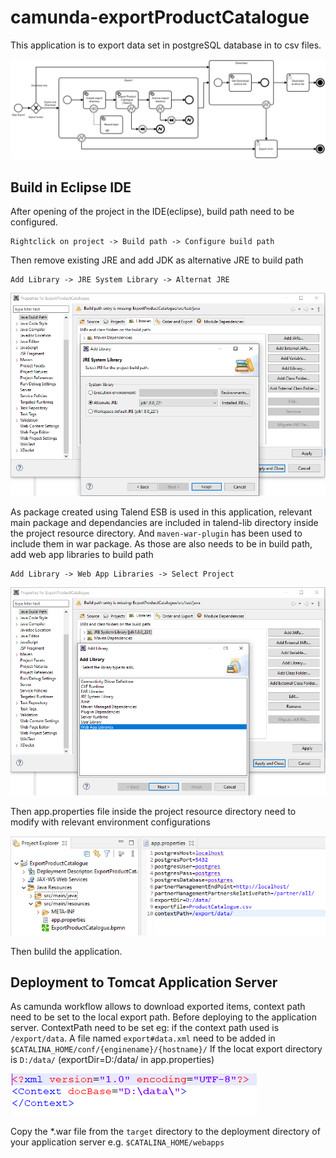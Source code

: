 # camunda-exportProductCatalogue
This application is to export data set in postgreSQL database in to csv files. 

![alttext](https://github.com/myCamundaProjects/Camunda-exportProductCatalogue/blob/main/images/BPMN-ExportProductCatalogue.png?raw=true)

## Build in Eclipse IDE

After opening of the project in the IDE(eclipse), build path need to be configured.
```
Rightclick on project -> Build path -> Configure build path
```

Then remove existing JRE and add JDK as alternative JRE to build path
```
Add Library -> JRE System Library -> Alternat JRE
```

![alttext](https://github.com/myCamundaProjects/Camunda-exportProductCatalogue/blob/main/images/AddJREsystemLib.PNG?raw=true)

As package created using Talend ESB is used in this application, relevant main package and dependancies are included in talend-lib directory inside the project resource directory.
And `maven-war-plugin` has been used to include them in war package.
As those are also needs to be in build path, add web app libraries to build path
```
Add Library -> Web App Libraries -> Select Project
```
![alttext](https://github.com/myCamundaProjects/Camunda-exportProductCatalogue/blob/main/images/AddWebAppLib.PNG?raw=true)

Then app.properties file inside the project resource directory need to modify with relevant environment configurations

![alttext](https://github.com/myCamundaProjects/Camunda-exportProductCatalogue/blob/main/images/AppProperties.PNG?raw=true)

Then bulild the application.

## Deployment to Tomcat Application Server

As camunda workflow allows to download exported items, context path need to be set to the local export path.
Before deploying to the application server. ContextPath need to be set
eg: if the context path used is `/export/data`. A file named `export#data.xml` need to be added in 
`$CATALINA_HOME/conf/{enginename}/{hostname}/`
If the locat export directory is `D:/data/` (exportDir=D:/data/ in app.properties)

![alttext](https://github.com/myCamundaProjects/Camunda-exportProductCatalogue/blob/main/images/contextXML.PNG?raw=true)

 Copy the *.war file from the `target` directory to the deployment directory of your application server e.g. `$CATALINA_HOME/webapps`

